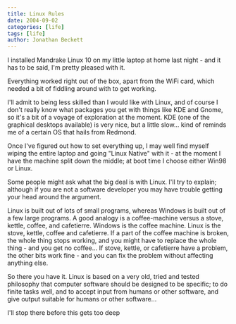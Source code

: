 ```yaml
---
title: Linux Rules
date: 2004-09-02
categories: [life]
tags: [life]
author: Jonathan Beckett
---
```


I installed Mandrake Linux 10 on my little laptop at home last night - and it has to be said, I'm pretty pleased with it.

Everything worked right out of the box, apart from the WiFi card, which needed a bit of fiddling around with to get working.

I'll admit to being less skilled than I would like with Linux, and of course I don't really know what packages you get with things like KDE and Gnome, so it's a bit of a voyage of exploration at the moment. KDE (one of the graphical desktops available) is very nice, but a little slow... kind of reminds me of a certain OS that hails from Redmond.

Once I've figured out how to set everything up, I may well find myself wiping the entire laptop and going "Linux Native" with it - at the moment I have the machine split down the middle; at boot time I choose either Win98 or Linux.

Some people might ask what the big deal is with Linux. I'll try to explain; although if you are not a software developer you may have trouble getting your head around the argument.

Linux is built out of lots of small programs, whereas Windows is built out of a few large programs. A good analogy is a coffee-machine versus a stove, kettle, coffee, and cafetierre. Windows is the coffee machine. Linux is the stove, kettle, coffee and cafetierre. If a part of the coffee machine is broken, the whole thing stops working, and you might have to replace the whole thing - and you get no coffee... If stove, kettle, or cafetierre have a problem, the other bits work fine - and you can fix the problem without affecting anything else.

So there you have it. Linux is based on a very old, tried and tested philosophy that computer software should be designed to be specific; to do finite tasks well, and to accept input from humans or other software, and give output suitable for humans or other software...

I'll stop there before this gets too deep 